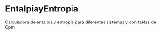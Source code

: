 # EntalpiayEntropia
Calculadora de entalpía y entropía para diferentes sistemas y con tablas de Cpm
